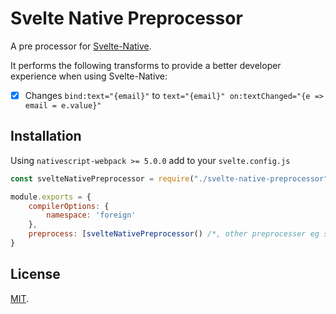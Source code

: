 # Svelte Native Preprocessor

A pre processor for [Svelte-Native](https://github.com/halfnelson/svelte-native).

It performs the following transforms to provide a better developer experience when using Svelte-Native:

 - [x] Changes `bind:text="{email}"` to `text="{email}" on:textChanged="{e => email = e.value}"`
 

## Installation

Using `nativescript-webpack >= 5.0.0` add to your `svelte.config.js`

```js
const svelteNativePreprocessor = require("./svelte-native-preprocessor");

module.exports = {
    compilerOptions: {
        namespace: 'foreign'
    },
    preprocess: [svelteNativePreprocessor() /*, other preprocesser eg sveltePreprocessor() here */]
}
```

## License

[MIT](LICENSE).
